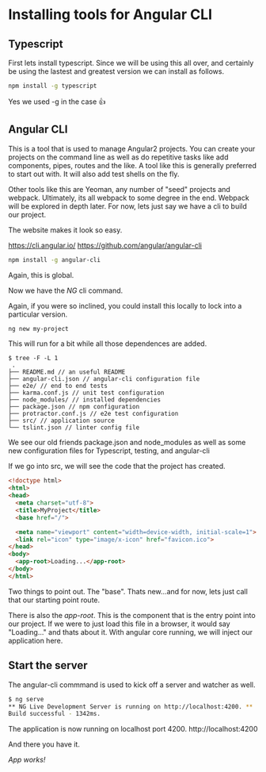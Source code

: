 
# Installing tools for Angular CLI

 
## Typescript

First lets install typescript. Since we will be using this all over, and certainly be using the lastest and greatest version we can install as follows.


```bash
npm install -g typescript
```

Yes we used -g in the case :+1:


 
 
## Angular CLI
 
This is a tool that is used to manage Angular2 projects. You can create your projects on the command line as well as do repetitive tasks
like add components, pipes, routes and the like.  A tool like this is generally preferred to start out with.  It will also
add test shells on the fly.

Other tools like this are Yeoman, any number of "seed" projects and webpack.  Ultimately, its all webpack to some degree in the end.
Webpack will be explored in depth later.  For now, lets just say we have a cli to build our project.


The website makes it look so easy.   

https://cli.angular.io/
https://github.com/angular/angular-cli
 
```bash
npm install -g angular-cli
```

Again, this is global.

Now we have the _NG_ cli command.

Again, if you were so inclined, you could install this locally to lock into a particular version.


```bash
ng new my-project
```

This will run for a bit while all those dependences are added.

```
$ tree -F -L 1
 .
├── README.md // an useful README
├── angular-cli.json // angular-cli configuration file
├── e2e/ // end to end tests
├── karma.conf.js // unit test configuration
├── node_modules/ // installed dependencies
├── package.json // npm configuration
├── protractor.conf.js // e2e test configuration
├── src/ // application source
└── tslint.json // linter config file
```

We see our old friends package.json and node_modules as well as some new configuration files for Typescript, testing, and angular-cli

If we go into src, we will see the code that the project has created.

```html
<!doctype html>
<html>
<head>
  <meta charset="utf-8">
  <title>MyProject</title>
  <base href="/">

  <meta name="viewport" content="width=device-width, initial-scale=1">
  <link rel="icon" type="image/x-icon" href="favicon.ico">
</head>
<body>
  <app-root>Loading...</app-root>
</body>
</html>
```

Two things to point out.  The "base".  Thats new...and for now, lets just call that our starting point route.

There is also the _app-root_. This is the component that is the entry point into our project.  If we were to just load this 
file in a browser, it would say "Loading..." and thats about it. With angular core running, we will inject our application here.


## Start the server

The angular-cli commmand is used to kick off a server and watcher as well.



```bash
$ ng serve
** NG Live Development Server is running on http://localhost:4200. **
Build successful - 1342ms.
```

The application is now running on localhost port 4200.
http://localhost:4200

And there you have it.

*App works!*

 